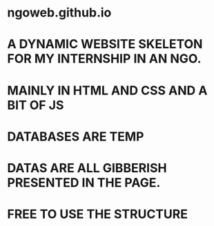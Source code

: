 # ngoweb.github.io
# A DYNAMIC WEBSITE SKELETON FOR MY INTERNSHIP IN AN NGO.
# MAINLY IN HTML AND CSS AND A BIT OF JS
# DATABASES ARE TEMP
# DATAS ARE ALL GIBBERISH PRESENTED IN THE PAGE.
# FREE TO USE THE STRUCTURE
